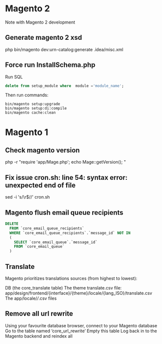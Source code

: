 # Magento 2
Note with Magento 2 development


## Generate magento 2 xsd
php bin/magento dev:urn-catalog:generate .idea/misc.xml

## Force run InstallSchema.php 
Run SQL
```sql
delete from setup_module where  module ='module_name';
```
Then run commands:
```
bin/magento setup:upgrade
bin/magento setup:di:compile
bin/magento cache:clean
```

# Magento 1

## Check magento version
php -r "require 'app/Mage.php'; echo Mage::getVersion(); "

## Fix issue cron.sh: line 54: syntax error: unexpected end of file
sed -i 's/\r$//' cron.sh

## Magento flush email queue recipients
```sql
DELETE 
  FROM `core_email_queue_recipients` 
  WHERE `core_email_queue_recipients`.`message_id` NOT IN 
  (
    SELECT `core_email_queue`.`message_id` 
    FROM `core_email_queue`
  )
```
## Translate

Magento prioritizes translations sources (from highest to lowest):

DB (the core_translate table)
The theme translate.csv file: app/design/frontend/{interface}/{theme}/locale/{lang_ISO}/translate.csv
The app/locale/*/*.csv files

## Remove all url rewrite
Using your favourite database browser, connect to your Magento database
Go to the table named ‘core_url_rewrite’
Empty this table
Log back in to the Magento backend and reindex all
